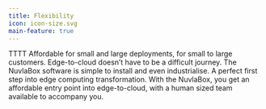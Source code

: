 ```yaml
---
title: Flexibility
icon: icon-size.svg
main-feature: true
---
```


TTTT Affordable for small and large deployments, for small to large customers. Edge-to-cloud doesn’t have to be a difficult journey. The NuvlaBox software is simple to install and even industrialise. A perfect first step into edge computing transformation. With the NuvlaBox, you get an affordable entry point into edge-to-cloud, with a human sized team available to accompany you.
